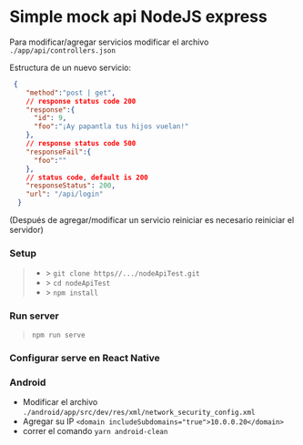 # Simple mock api NodeJS express
Para modificar/agregar servicios modificar el archivo `./app/api/controllers.json`

Estructura de un nuevo servicio:
```json
 {
    "method":"post | get",
    // response status code 200
    "response":{
      "id": 9,
      "foo":"¡Ay papantla tus hijos vuelan!"
    },
    // response status code 500
    "responseFail":{
      "foo":""
    },
    // status code, default is 200
    "responseStatus": 200, 
    "url": "/api/login" 
  }
```
(Después de agregar/modificar un servicio reiniciar es necesario reiniciar el servidor)

### Setup
> * \>  `git clone https//.../nodeApiTest.git`
> * \>  `cd nodeApiTest`
> * \>  `npm install`

### Run server 
> `npm run serve`

### Configurar serve en React Native
### Android
* Modificar el archivo `./android/app/src/dev/res/xml/network_security_config.xml`
* Agregar su IP `<domain includeSubdomains="true">10.0.0.20</domain>` 
* correr el comando `yarn android-clean`